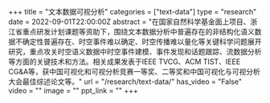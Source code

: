 +++
title = "文本数据可视分析"
categories = ["text-data"]
type = "research"
date = 2022-09-01T22:00:00Z
abstract = "在国家自然科学基金面上项目、浙江省重点研发计划课题等资助下，围绕文本数据分析中普遍存在的非结构化语义数据不确定性普遍存在、时空事件难以确定、时空传播难以量化等关键科学问题展开研究，重点攻关时空语义数据中时空事件建模、事件发现和话题跟踪、流数据分析等方面的关键技术和方法。相关成果发表于IEEE TVCG、ACM TIST、IEEE CG&A等，获中国可视化和可视分析竞赛一等奖、二等奖和中国可视化与可视分析大会最佳综述论文等。"
url = "/research/text-data/"
has_video = "False"
video = ""
image = ""
ppt_link = ""
+++